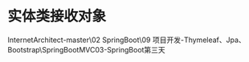 # 实体类接收对象

InternetArchitect-master\02 SpringBoot\09 项目开发-Thymeleaf、Jpa、Bootstrap\SpringBootMVC03-SpringBoot第三天

